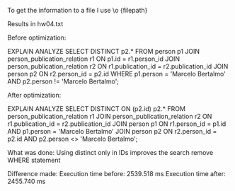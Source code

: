 To get the information to a file I use \o {filepath}

Results in hw04.txt

Before optimization:

EXPLAIN ANALYZE
SELECT DISTINCT p2.*
FROM person p1
JOIN person_publication_relation r1 ON p1.id = r1.person_id
JOIN person_publication_relation r2 ON r1.publication_id = r2.publication_id
JOIN person p2 ON r2.person_id = p2.id
WHERE p1.person = 'Marcelo Bertalmo' AND p2.person != 'Marcelo Bertalmo';


After optimization:

EXPLAIN ANALYZE
SELECT DISTINCT ON (p2.id) p2.*
FROM person_publication_relation r1
JOIN person_publication_relation r2 ON r1.publication_id = r2.publication_id
JOIN person p1 ON r1.person_id = p1.id AND p1.person = 'Marcelo Bertalmo'
JOIN person p2 ON r2.person_id = p2.id AND p2.person <> 'Marcelo Bertalmo';



What was done: 
Using distinct only in IDs improves the search
remove WHERE statement

Difference made:
Execution time before: 2539.518 ms
Execution time after: 2455.740 ms
